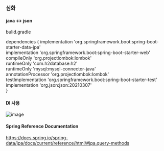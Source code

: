 ### 심화 

#### java <-> json 

bulid.gradle 

dependencies {
    implementation 'org.springframework.boot:spring-boot-starter-data-jpa'     
    implementation 'org.springframework.boot:spring-boot-starter-web'     
    compileOnly 'org.projectlombok:lombok'     
    runtimeOnly 'com.h2database:h2'     
    runtimeOnly 'mysql:mysql-connector-java'     
    annotationProcessor 'org.projectlombok:lombok'     
    testImplementation 'org.springframework.boot:spring-boot-starter-test'     
    implementation 'org.json:json:20210307'     
}



#### DI 사용
![image](https://user-images.githubusercontent.com/46198324/129450661-ef3191ab-5698-4343-aa39-25ffefe57c83.png)

#### Spring Reference Documentation
https://docs.spring.io/spring-data/jpa/docs/current/reference/html/#jpa.query-methods
